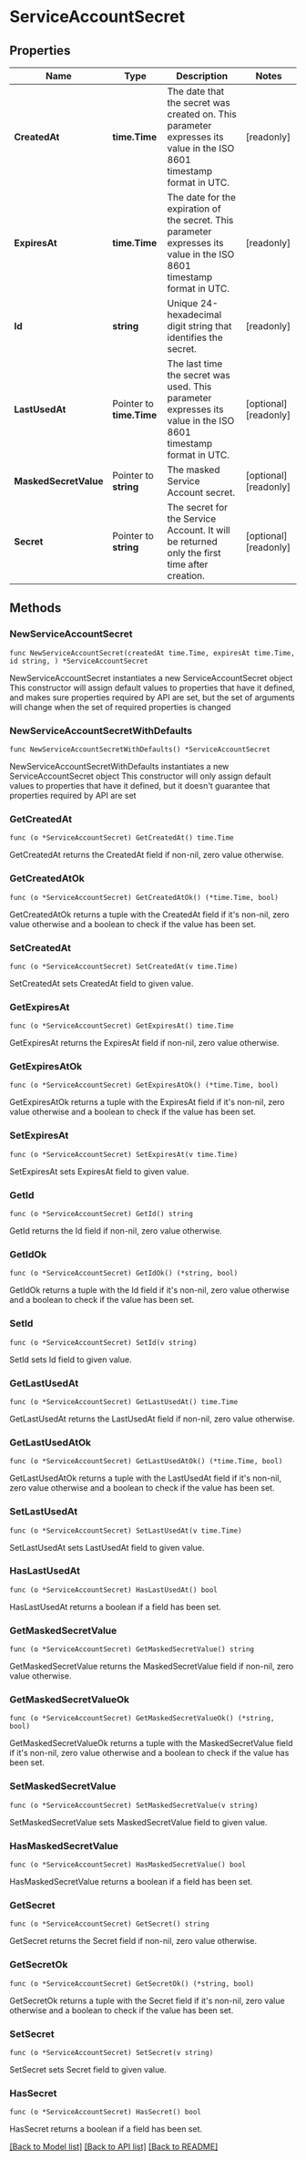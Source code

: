 # ServiceAccountSecret

## Properties

Name | Type | Description | Notes
------------ | ------------- | ------------- | -------------
**CreatedAt** | **time.Time** | The date that the secret was created on. This parameter expresses its value in the ISO 8601 timestamp format in UTC. | [readonly] 
**ExpiresAt** | **time.Time** | The date for the expiration of the secret. This parameter expresses its value in the ISO 8601 timestamp format in UTC. | [readonly] 
**Id** | **string** | Unique 24-hexadecimal digit string that identifies the secret. | [readonly] 
**LastUsedAt** | Pointer to **time.Time** | The last time the secret was used. This parameter expresses its value in the ISO 8601 timestamp format in UTC. | [optional] [readonly] 
**MaskedSecretValue** | Pointer to **string** | The masked Service Account secret. | [optional] [readonly] 
**Secret** | Pointer to **string** | The secret for the Service Account. It will be returned only the first time after creation. | [optional] [readonly] 

## Methods

### NewServiceAccountSecret

`func NewServiceAccountSecret(createdAt time.Time, expiresAt time.Time, id string, ) *ServiceAccountSecret`

NewServiceAccountSecret instantiates a new ServiceAccountSecret object
This constructor will assign default values to properties that have it defined,
and makes sure properties required by API are set, but the set of arguments
will change when the set of required properties is changed

### NewServiceAccountSecretWithDefaults

`func NewServiceAccountSecretWithDefaults() *ServiceAccountSecret`

NewServiceAccountSecretWithDefaults instantiates a new ServiceAccountSecret object
This constructor will only assign default values to properties that have it defined,
but it doesn't guarantee that properties required by API are set

### GetCreatedAt

`func (o *ServiceAccountSecret) GetCreatedAt() time.Time`

GetCreatedAt returns the CreatedAt field if non-nil, zero value otherwise.

### GetCreatedAtOk

`func (o *ServiceAccountSecret) GetCreatedAtOk() (*time.Time, bool)`

GetCreatedAtOk returns a tuple with the CreatedAt field if it's non-nil, zero value otherwise
and a boolean to check if the value has been set.

### SetCreatedAt

`func (o *ServiceAccountSecret) SetCreatedAt(v time.Time)`

SetCreatedAt sets CreatedAt field to given value.

### GetExpiresAt

`func (o *ServiceAccountSecret) GetExpiresAt() time.Time`

GetExpiresAt returns the ExpiresAt field if non-nil, zero value otherwise.

### GetExpiresAtOk

`func (o *ServiceAccountSecret) GetExpiresAtOk() (*time.Time, bool)`

GetExpiresAtOk returns a tuple with the ExpiresAt field if it's non-nil, zero value otherwise
and a boolean to check if the value has been set.

### SetExpiresAt

`func (o *ServiceAccountSecret) SetExpiresAt(v time.Time)`

SetExpiresAt sets ExpiresAt field to given value.

### GetId

`func (o *ServiceAccountSecret) GetId() string`

GetId returns the Id field if non-nil, zero value otherwise.

### GetIdOk

`func (o *ServiceAccountSecret) GetIdOk() (*string, bool)`

GetIdOk returns a tuple with the Id field if it's non-nil, zero value otherwise
and a boolean to check if the value has been set.

### SetId

`func (o *ServiceAccountSecret) SetId(v string)`

SetId sets Id field to given value.

### GetLastUsedAt

`func (o *ServiceAccountSecret) GetLastUsedAt() time.Time`

GetLastUsedAt returns the LastUsedAt field if non-nil, zero value otherwise.

### GetLastUsedAtOk

`func (o *ServiceAccountSecret) GetLastUsedAtOk() (*time.Time, bool)`

GetLastUsedAtOk returns a tuple with the LastUsedAt field if it's non-nil, zero value otherwise
and a boolean to check if the value has been set.

### SetLastUsedAt

`func (o *ServiceAccountSecret) SetLastUsedAt(v time.Time)`

SetLastUsedAt sets LastUsedAt field to given value.

### HasLastUsedAt

`func (o *ServiceAccountSecret) HasLastUsedAt() bool`

HasLastUsedAt returns a boolean if a field has been set.
### GetMaskedSecretValue

`func (o *ServiceAccountSecret) GetMaskedSecretValue() string`

GetMaskedSecretValue returns the MaskedSecretValue field if non-nil, zero value otherwise.

### GetMaskedSecretValueOk

`func (o *ServiceAccountSecret) GetMaskedSecretValueOk() (*string, bool)`

GetMaskedSecretValueOk returns a tuple with the MaskedSecretValue field if it's non-nil, zero value otherwise
and a boolean to check if the value has been set.

### SetMaskedSecretValue

`func (o *ServiceAccountSecret) SetMaskedSecretValue(v string)`

SetMaskedSecretValue sets MaskedSecretValue field to given value.

### HasMaskedSecretValue

`func (o *ServiceAccountSecret) HasMaskedSecretValue() bool`

HasMaskedSecretValue returns a boolean if a field has been set.
### GetSecret

`func (o *ServiceAccountSecret) GetSecret() string`

GetSecret returns the Secret field if non-nil, zero value otherwise.

### GetSecretOk

`func (o *ServiceAccountSecret) GetSecretOk() (*string, bool)`

GetSecretOk returns a tuple with the Secret field if it's non-nil, zero value otherwise
and a boolean to check if the value has been set.

### SetSecret

`func (o *ServiceAccountSecret) SetSecret(v string)`

SetSecret sets Secret field to given value.

### HasSecret

`func (o *ServiceAccountSecret) HasSecret() bool`

HasSecret returns a boolean if a field has been set.

[[Back to Model list]](../README.md#documentation-for-models) [[Back to API list]](../README.md#documentation-for-api-endpoints) [[Back to README]](../README.md)



